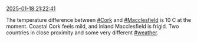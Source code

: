 [2025-01-18 21:22:41](https://mstdn.social/@hill_wanderer/113851456672154882)

The temperature difference between <a href="https://mstdn.social/tags/Cork" class="mention hashtag" rel="tag">#Cork</a> and <a href="https://mstdn.social/tags/Macclesfield" class="mention hashtag" rel="tag">#Macclesfield</a> is 10 C at the moment. Coastal Cork feels mild, and inland Macclesfield is frigid. Two countries in close proximity and some very different <a href="https://mstdn.social/tags/weather" class="mention hashtag" rel="tag">#weather</a>.